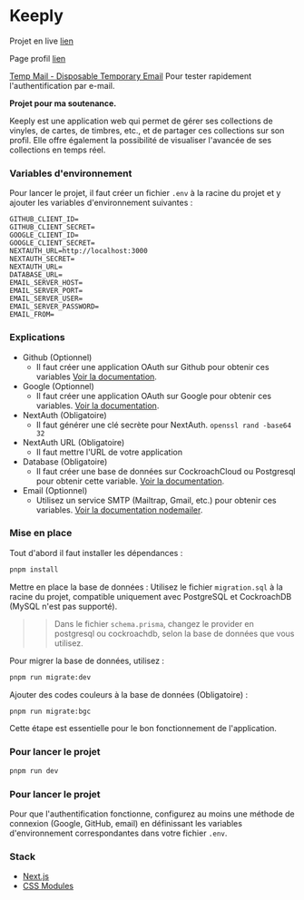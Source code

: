 # Keeply

Projet en live [lien](https://keeply-neon.vercel.app/)

Page profil [lien](https://keeply-neon.vercel.app/dereje)

[Temp Mail - Disposable Temporary Email](https://temp-mail.org/en/) Pour tester rapidement l'authentification par e-mail.

**Projet pour ma soutenance.**

Keeply est une application web qui permet de gérer ses collections de vinyles, de cartes, de timbres, etc., et de partager ces collections sur son profil. Elle offre également la possibilité de visualiser l'avancée de ses collections en temps réel.

### Variables d'environnement

Pour lancer le projet, il faut créer un fichier `.env` à la racine du projet et y ajouter les variables d'environnement suivantes :

```plaintext
GITHUB_CLIENT_ID=
GITHUB_CLIENT_SECRET=
GOOGLE_CLIENT_ID=
GOOGLE_CLIENT_SECRET=
NEXTAUTH_URL=http://localhost:3000
NEXTAUTH_SECRET=
NEXTAUTH_URL=
DATABASE_URL=
EMAIL_SERVER_HOST=
EMAIL_SERVER_PORT=
EMAIL_SERVER_USER=
EMAIL_SERVER_PASSWORD=
EMAIL_FROM=
```

### Explications

- Github (Optionnel)
  - Il faut créer une application OAuth sur Github pour obtenir ces variables [Voir la documentation](https://docs.github.com/en/developers/apps/building-oauth-apps/creating-an-oauth-app).
- Google (Optionnel)
  - Il faut créer une application OAuth sur Google pour obtenir ces variables. [Voir la documentation](https://developers.google.com/identity/protocols/oauth2).
- NextAuth (Obligatoire)
  - Il faut générer une clé secrète pour NextAuth. `openssl rand -base64 32`
- NextAuth URL (Obligatoire)
  - Il faut mettre l'URL de votre application
- Database (Obligatoire)
  - Il faut créer une base de données sur CockroachCloud ou Postgresql pour obtenir cette variable. [Voir la documentation](https://www.cockroachlabs.com/docs/).
- Email (Optionnel)
  - Utilisez un service SMTP (Mailtrap, Gmail, etc.) pour obtenir ces variables. [Voir la documentation nodemailer](https://nodemailer.com/about/).

### Mise en place

Tout d'abord il faut installer les dépendances :

```bash
pnpm install
```

Mettre en place la base de données : Utilisez le fichier `migration.sql` à la racine du projet, compatible uniquement avec PostgreSQL et CockroachDB (MySQL n'est pas supporté).
>> Dans le fichier `schema.prisma`, changez le provider en postgresql ou cockroachdb, selon la base de données que vous utilisez.

Pour migrer la base de données, utilisez :

```bash
pnpm run migrate:dev
```

Ajouter des codes couleurs à la base de données (Obligatoire) :

```bash
pnpm run migrate:bgc
```

Cette étape est essentielle pour le bon fonctionnement de l'application.

### Pour lancer le projet

```bash
pnpm run dev
```

### Pour lancer le projet

Pour que l'authentification fonctionne, configurez au moins une méthode de connexion (Google, GitHub, email) en définissant les variables d'environnement correspondantes dans votre fichier `.env`.

### Stack

- [Next.js](https://nextjs.org/)
- [CSS Modules](https://nextjs.org/docs/app/building-your-application/styling/css-modules)
